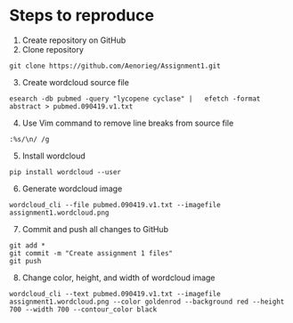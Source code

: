 # Steps to reproduce

1. Create repository on GitHub
2. Clone repository

````
git clone https://github.com/Aenorieg/Assignment1.git
````

3. Create wordcloud source file

````
esearch -db pubmed -query "lycopene cyclase" |   efetch -format abstract > pubmed.090419.v1.txt
````

4. Use Vim command to remove line breaks from source file

````
:%s/\n/ /g
````

5. Install wordcloud 

````
pip install wordcloud --user
````

6. Generate wordcloud image

````
wordcloud_cli --file pubmed.090419.v1.txt --imagefile assignment1.wordcloud.png
````

7. Commit and push all changes to GitHub

````
git add *
git commit -m "Create assignment 1 files"
git push
````

8. Change color, height, and width of wordcloud image

````
wordcloud_cli --text pubmed.090419.v1.txt --imagefile assignment1.wordcloud.png --color goldenrod --background red --height 700 --width 700 --contour_color black
````

